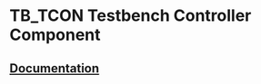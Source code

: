 [//]: # (Copyright 2018, Schweitzer Engineering Laboratories, Inc.)
[//]: # (SEL Confidential)
# TB_TCON Testbench Controller Component

## [Documentation](./doc/tb_tcon.md)
